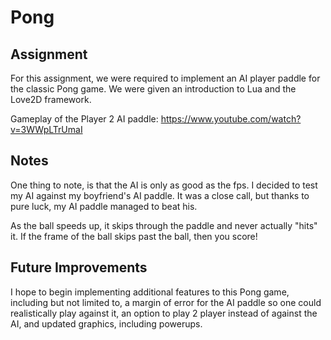 # Pong
## Assignment
For this assignment, we were required to implement an AI player paddle for the classic Pong game. We were given an introduction to Lua and the Love2D framework.

Gameplay of the Player 2 AI paddle: https://www.youtube.com/watch?v=3WWpLTrUmaI

## Notes
One thing to note, is that the AI is only as good as the fps. I decided to test my AI against my boyfriend's AI paddle. It was a close call, but thanks to pure luck, my AI paddle managed to beat his. 

As the ball speeds up, it skips through the paddle and never actually "hits" it. If the frame of the ball skips past the ball, then you score!

## Future Improvements
I hope to begin implementing additional features to this Pong game, including but not limited to, a margin of error for the AI paddle so one could realistically play against it, an option to play 2 player instead of against the AI, and updated graphics, including powerups.

